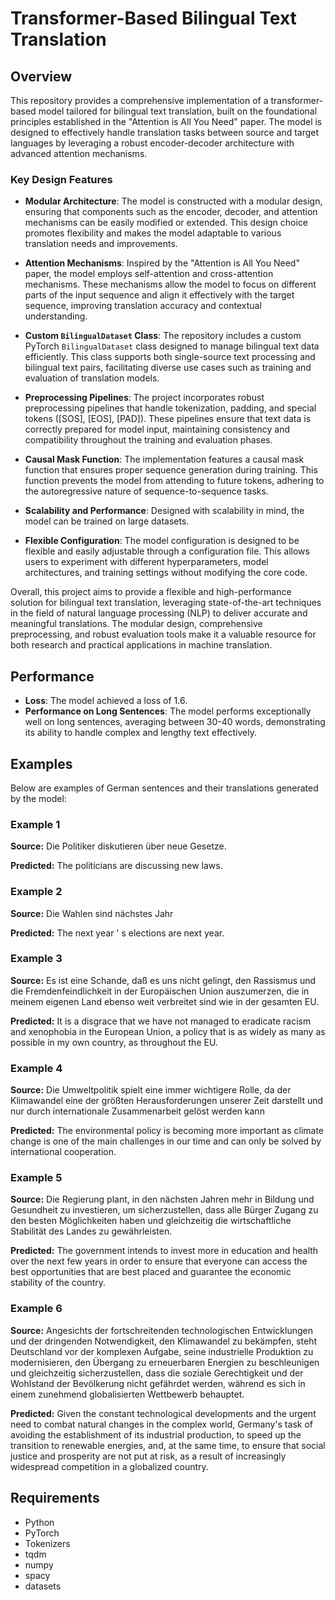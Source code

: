 # Transformer-Based Bilingual Text Translation

## Overview

This repository provides a comprehensive implementation of a transformer-based model tailored for bilingual text translation, built on the foundational principles established in the "Attention is All You Need" paper. The model is designed to effectively handle translation tasks between source and target languages by leveraging a robust encoder-decoder architecture with advanced attention mechanisms.


### Key Design Features

- **Modular Architecture**: The model is constructed with a modular design, ensuring that components such as the encoder, decoder, and attention mechanisms can be easily modified or extended. This design choice promotes flexibility and makes the model adaptable to various translation needs and improvements.

- **Attention Mechanisms**: Inspired by the "Attention is All You Need" paper, the model employs self-attention and cross-attention mechanisms. These mechanisms allow the model to focus on different parts of the input sequence and align it effectively with the target sequence, improving translation accuracy and contextual understanding.

- **Custom `BilingualDataset` Class**: The repository includes a custom PyTorch `BilingualDataset` class designed to manage bilingual text data efficiently. This class supports both single-source text processing and bilingual text pairs, facilitating diverse use cases such as training and evaluation of translation models.

- **Preprocessing Pipelines**: The project incorporates robust preprocessing pipelines that handle tokenization, padding, and special tokens ([SOS], [EOS], [PAD]). These pipelines ensure that text data is correctly prepared for model input, maintaining consistency and compatibility throughout the training and evaluation phases.

- **Causal Mask Function**: The implementation features a causal mask function that ensures proper sequence generation during training. This function prevents the model from attending to future tokens, adhering to the autoregressive nature of sequence-to-sequence tasks.

- **Scalability and Performance**: Designed with scalability in mind, the model can be trained on large datasets.


- **Flexible Configuration**: The model configuration is designed to be flexible and easily adjustable through a configuration file. This allows users to experiment with different hyperparameters, model architectures, and training settings without modifying the core code.

Overall, this project aims to provide a flexible and high-performance solution for bilingual text translation, leveraging state-of-the-art techniques in the field of natural language processing (NLP) to deliver accurate and meaningful translations. The modular design, comprehensive preprocessing, and robust evaluation tools make it a valuable resource for both research and practical applications in machine translation.
## Performance

- **Loss**: The model achieved a loss of 1.6.
- **Performance on Long Sentences**: The model performs exceptionally well on long sentences, averaging between 30-40 words, demonstrating its ability to handle complex and lengthy text effectively.

## Examples

Below are examples of German sentences and their translations generated by the model:

### Example 1
**Source:** Die Politiker diskutieren über neue Gesetze.  

**Predicted:** The politicians are discussing new laws.

### Example 2
**Source:** Die Wahlen sind nächstes Jahr  

**Predicted:** The next year ' s elections are next year.

### Example 3
**Source:** Es ist eine Schande, daß es uns nicht gelingt, den Rassismus und die Fremdenfeindlichkeit in der Europäischen Union auszumerzen, die in meinem eigenen Land ebenso weit verbreitet sind wie in der gesamten EU.  

**Predicted:** It is a disgrace that we have not managed to eradicate racism and xenophobia in the European Union, a policy that is as widely as many as possible in my own country, as throughout the EU.

### Example 4
**Source:** Die Umweltpolitik spielt eine immer wichtigere Rolle, da der Klimawandel eine der größten Herausforderungen unserer Zeit darstellt und nur durch internationale 
Zusammenarbeit gelöst werden kann  

**Predicted:** The environmental policy is becoming more important as climate change is one of the main challenges in our time and can only be solved by international cooperation.

### Example 5
**Source:** Die Regierung plant, in den nächsten Jahren mehr in Bildung und Gesundheit zu investieren, um sicherzustellen, dass alle Bürger Zugang zu den besten Möglichkeiten haben und gleichzeitig die wirtschaftliche Stabilität des Landes zu gewährleisten.  

**Predicted:** The government intends to invest more in education and health over the next few years in order to ensure that everyone can access the best opportunities that are best placed and guarantee the economic stability of the country.

### Example 6
**Source:** Angesichts der fortschreitenden technologischen Entwicklungen und der dringenden Notwendigkeit, den Klimawandel zu bekämpfen, steht Deutschland vor der komplexen Aufgabe, seine industrielle Produktion zu modernisieren, den Übergang zu erneuerbaren Energien zu beschleunigen und gleichzeitig sicherzustellen, dass die soziale Gerechtigkeit und der Wohlstand der Bevölkerung nicht gefährdet werden, während es sich in einem zunehmend globalisierten Wettbewerb behauptet.  

**Predicted:** Given the constant technological developments and the urgent need to combat natural changes in the complex world, Germany's task of avoiding the establishment of its industrial production, to speed up the transition to renewable energies, and, at the same time, to ensure that social justice and prosperity are not put at risk, as a result of increasingly widespread competition in a globalized country.

## Requirements

- Python
- PyTorch
- Tokenizers
- tqdm
- numpy
- spacy
- datasets
